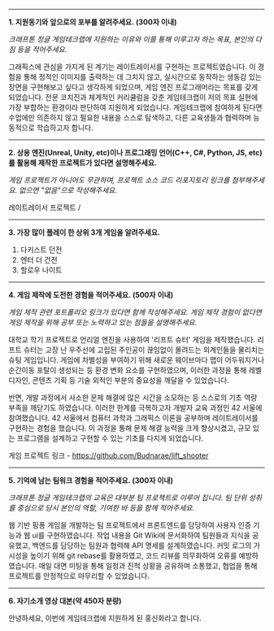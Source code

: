 
---

**1. 지원동기와 앞으로의 포부를 알려주세요. (300자 이내)**

_크래프톤 정글 게임테크랩에 지원하는 이유와 이를 통해 이루고자 하는 목표, 본인의 다짐 등을 적어주세요._

 그래픽스에 관심을 가지게 된 계기는 레이트레이서를 구현하는 프로젝트였습니다. 이 경험을 통해 정적인 이미지를 출력하는 데 그치지 않고, 실시간으로 동작하는 생동감 있는 장면을 구현해보고 싶다고 생각하게 되었으며, 게임 엔진 프로그래머라는 목표를 갖게 되었습니다. 전문 코치진과 체계적인 커리큘럼을 갖춘 게임테크랩이 저의 목표 실현에 가장 부합하는 환경이라 판단하여 지원하게 되었습니다.
 게임테크랩에 참여하게 된다면 수업에만 의존하지 않고 필요한 내용을 스스로 탐색하고, 다른 교육생들과 협력하며 능동적으로 학습하고자 합니다.

---

**2. 상용 엔진(Unreal, Unity, etc)이나 프로그래밍 언어(C++, C#, Python, JS, etc)를 활용해 제작한 프로젝트가 있다면 설명해주세요.**  

_게임 프로젝트가 아니어도 무관하며, 프로젝트 소스 코드 리포지토리 링크를 첨부해주세요. 없으면 "없음"으로 작성해주세요._

 레이트레이서 프로젝트 / 

---

**3. 가장 많이 플레이 한 상위 3개 게임을 알려주세요.**

1. 다키스트 던전
2. 엔터 더 건전
3. 할로우 나이트

---

**4. 게임 제작에 도전한 경험을 적어주세요. (500자 이내)**

_게임 제작 관련 포트폴리오 링크가 있다면 함께 작성해주세요. 게임 제작 경험이 없다면 게임 제작을 위해 공부 또는 노력하고 있는 점들을 설명해주세요._

 대학교 학기 프로젝트로 언리얼 엔진을 사용하여 '리프트 슈터' 게임을 제작했습니다. 리프트 슈터는 고장 난 우주선에 고립된 주인공이 끊임없이 몰려드는 외계인들을 물리치는 슈팅 게임입니다. 게임에 차별성을 부여하기 위해 새로운 웨이브마다 맵이 어두워지거나 순간이동 포탈이 생성되는 등 환경 변화 요소를 구현하였으며, 이러한 과정을 통해 레벨 디자인, 콘텐츠 기획 등 기술 외적인 부분의 중요성을 깨달을 수 있었습니다.

 반면, 개발 과정에서 사소한 문제 해결에 많은 시간을 소모하는 등 스스로의 기초 역량 부족을 깨닫기도 하였습니다. 이러한 한계를 극복하고자 개발자 교육 과정인 42 서울에 참여했습니다. 42 서울에서 컴퓨터 과학과 그래픽스 이론을 공부하며 레이트레이서를 구현하는 경험을 했습니다. 이 과정을 통해 문제 해결 능력을 크게 향상시켰고, 규모 있는 프로그램을 설계하고 구현할 수 있는 기초를 다지게 되었습니다.

게임 프로젝트 링크 - https://github.com/Budnarae/lift_shooter

---

**5. 기억에 남는 팀워크 경험을 적어주세요. (300자 이내)**

_크래프톤 정글 게임테크랩의 교육은 대부분 팀 프로젝트로 이루어 집니다. 팀 단위 성취를 중심으로 당시 본인의 역할, 기여한 바 등을 함께 적어주세요._

 웹 기반 핑퐁 게임을 개발하는 팀 프로젝트에서 프론트엔드를 담당하여 사용자 인증 기능과 웹 ui를 구현하였습니다. 작업 내용을 Git Wiki에 문서화하여 팀원들과 지식을 공유했고, 백엔드를 담당하는 팀원과 협력해 API 명세를 설계하였습니다. 커밋 로그의 가시성을 높이기 위해 git rebase를 활용하였고, 코드 리뷰를 의무화하여 오류를 예방하였습니다. 매일 대면 미팅을 통해 일정과 진척 상황을 공유하며 소통했고, 협업을 통해 프로젝트를 안정적으로 마무리할 수 있었습니다.

---

**6. 자기소개 영상 대본(약 450자 분량)**

안녕하세요, 이번에 게임테크랩에 지원하게 된 홍신화라고 합니다. 


